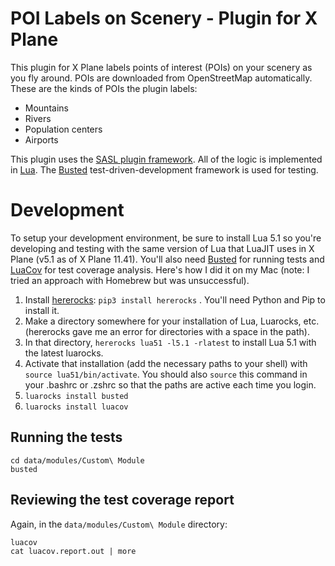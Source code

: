 POI Labels on Scenery - Plugin for X Plane
==========================================

This plugin for X Plane labels points of interest (POIs) on your scenery as you fly around. POIs are downloaded from OpenStreetMap automatically. These are the kinds of POIs the plugin labels:

* Mountains
* Rivers
* Population centers
* Airports

This plugin uses the [SASL plugin framework](https://1-sim.com/). All of the logic is implemented in [Lua](https://www.lua.org/). The [Busted](https://olivinelabs.com/busted/) test-driven-development framework is used for testing.

Development
===========

To setup your development environment, be sure to install Lua 5.1 so you're developing and testing with the same version of Lua that LuaJIT uses in X Plane (v5.1 as of X Plane 11.41). You'll also need [Busted](https://olivinelabs.com/busted/) for running tests and [LuaCov](https://keplerproject.github.io/luacov/) for test coverage analysis. Here's how I did it on my Mac (note: I tried an approach with Homebrew but was unsuccessful).

1. Install [hererocks](https://github.com/mpeterv/hererocks): `pip3 install hererocks` . You'll need Python and Pip to install it.
2. Make a directory somewhere for your installation of Lua, Luarocks, etc. (hererocks gave me an error for directories with a space in the path).
3. In that directory, `hererocks lua51 -l5.1 -rlatest` to install Lua 5.1 with the latest luarocks.
4. Activate that installation (add the necessary paths to your shell) with `source lua51/bin/activate`. You should also `source` this command in your .bashrc or .zshrc so that the paths are active each time you login.
5. `luarocks install busted`
6. `luarocks install luacov`

Running the tests
-----------------
```
cd data/modules/Custom\ Module
busted
```
Reviewing the test coverage report
----------------------------------

Again, in the `data/modules/Custom\ Module` directory:
```
luacov
cat luacov.report.out | more
```